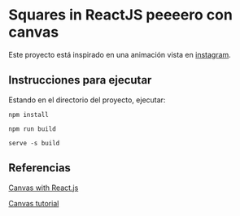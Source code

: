 # Squares in ReactJS peeeero con canvas

Este proyecto está inspirado en una animación vista en [instagram](https://www.instagram.com/reel/CzXgpEwuRdb/?igshid=NGEwZGU0MjU5Mw%3D%3D).

## Instrucciones para ejecutar

Estando en el directorio del proyecto, ejecutar:

 `npm install`

 `npm run build`

 `serve -s build`
 
## Referencias
[Canvas with React.js](https://medium.com/@pdx.lucasm/canvas-with-react-js-32e133c05258)

[Canvas tutorial](https://developer.mozilla.org/en-US/docs/Web/API/Canvas_API/Tutorial)
